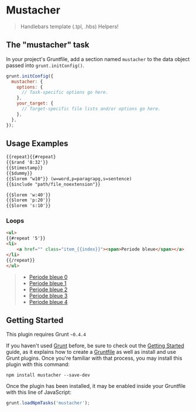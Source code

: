 # Mustacher

> Handlebars template (.tpl, .hbs) Helpers!

## The "mustacher" task
In your project's Gruntfile, add a section named `mustacher` to the data object passed into `grunt.initConfig()`.

```js
grunt.initConfig({
  mustacher: {
    options: {
      // Task-specific options go here.
    },
    your_target: {
      // Target-specific file lists and/or options go here.
    },
  },
});
```

## Usage Examples

```html
{{repeat}{{#repeat}
{{$rand '8:32'}}
{{$timestamp}}
{{$dummy}}
{{$lorem "w10"}} (w=word,p=paragrapg,s=sentence)
{{$include "path/file_noextension"}}

{{$lorem 'w:40'}}
{{$lorem 'p:20'}}
{{$lorem 's:10'}}
```
### Loops
```html
<ul>
{{#repeat '5'}}
<li>
    <a href="" class="item_{{index}}"><span>Periode bleue</span></a>
</li>
{{/repeat}}
</ul>
```
> <ul>
>   <li><a href="" class="item_0"><span>Periode bleue 0</span></a></li>
>   <li><a href="" class="item_1"><span>Periode bleue 1</span></a></li>
>   <li><a href="" class="item_2"><span>Periode bleue 2</span></a></li>
>   <li><a href="" class="item_3"><span>Periode bleue 3</span></a></li>
>   <li><a href="" class="item_4"><span>Periode bleue 4</span></a></li>
> </ul>

## Getting Started

This plugin requires Grunt `~0.4.4`

If you haven't used [Grunt](http://gruntjs.com/) before, be sure to check out the [Getting Started](http://gruntjs.com/getting-started) guide, as it explains how to create a [Gruntfile](http://gruntjs.com/sample-gruntfile) as well as install and use Grunt plugins. Once you're familiar with that process, you may install this plugin with this command:

```shell
npm install mustacher --save-dev
```

Once the plugin has been installed, it may be enabled inside your Gruntfile with this line of JavaScript:

```js
grunt.loadNpmTasks('mustacher');


